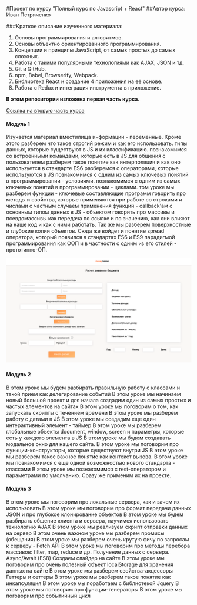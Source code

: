 #Проект по курсу "Полный курс по Javascript + React"
##Автор курса: Иван Петриченко

###Краткое описание изученного материала:  
1. Основы программирования и алгоритмов.
2. Основы объектно ориентированного программирования.
3. Концепции и принципы JavaScript, от самых простых до самых сложных.
4. Работа с такими популярными технологиями как AJAX, JSON и тд.
5. Git и GitHub.
6. npm, Babel, Browserify, Webpack.
7. Библиотека React и создание 4 приложения на её основе.
8. Работа с Redux и интеграция инструмента в приложение.

**В этом репозитории изложена первая часть курса.**

[Ссылка на вторую часть курса](#)

#### Модуль 1

Изучается материал  вместилища информации - переменные. Кроме этого разберем что такое строгий режим и как его использовать.
 типы данных, которые существуют в JS и их классификацию.
 познакомимся со встроенными командами, которые есть в JS для общения с пользователем
 разберем такое понятие как интерполяция и как оно используется в стандарте ES6
 разберемся с операторами, которые используются в JS
 познакомимся с одним из самых ключевых понятий в программировании - условиями.
 познакомимся с одним из самых ключевых понятий в программировании - циклами.
том уроке мы разберем функции - ключевые составляющие программ
 говорить про методы и свойства, которые применяются при работе со строками и числами
с частным случаем применения функций - callback'ам
 с основным типом данных в JS - объектом
 говорить про массивы и псевдомассивы
 как передача по ссылке и по значению, как они влияют на наше код и как с ними работать. Так же мы разберем поверхностные и глубокие копии объектов. Сюда же войдет и понятие spread оператора, который появился в стандартах ES6 и ES9
  парадигмой программирования как ООП и в частности с одним из его стилей - прототипно-ОП.
  
  ![alt-текст](markdown/img/module1.png "Проект 1")

#### Модуль 2

В этом уроке мы будем разбирать правильную работу с классами и такой прием как делегирование событий
В этом уроке мы начинаем новый большой проект и для начала создадим один из самых простых и частых элементов на сайтах
В этом уроке мы поговорим о том, как запускать скрипты с течением времени
В этом уроке мы разберем работу с датами в JS
В этом уроке мы создадим еще один интерактивный элемент - таймер
В этом уроке  мы разберем глобальные объекты document, window, screen и параметры, которые есть у каждого элемента в JS
В этом уроке мы будем создавать модальное окно для нашего сайта.
В этом уроке мы поговорим про функции-конструкторы, которые существуют внутри JS
В этом уроке мы разберем такое важное понятие как контекст вызова.
В этом уроке мы познакомимся с еще одной возможностью нового стандарта - классами
В этом уроке мы познакомимся с rest-оператором и параметрами по умолчанию. Сразу же применим их на проекте.

#### Модуль 3

В этом уроке мы поговорим про локальные сервера, как и зачем их использовать
В этом уроке мы поговорим про формат передачи данных JSON и про глубокое клонирование объектов
В этом уроке мы будем разбирать общение клиента и сервера, научимся использовать технологию AJAX
В этом уроке мы реализуем скрипт отправки данных на сервер
В этом очень важном уроке мы разберем промисы (обещания)
В этом уроке мы разберем очень крутую фичу по запросам к серверу - Fetch API
В этом уроке мы поговорим про методы перебора массивов: filter, map, reduce и др.
Получение данных с сервера. Async/Await (ES8)
Создаем слайдер на сайте
В этом уроке мы поговорим про очень полезный объект localStorage для хранения данных на сайте
В этом уроке мы разберем свойства-акцессоры Геттеры и сеттеры
В этом уроке мы разберем такое понятие как инкапсуляция
В этом уроке мы поработаем с библиотекой Jquery
В этом уроке мы поговорим про функции-генераторы
В этом уроке мы поговорим про событийный цикл



